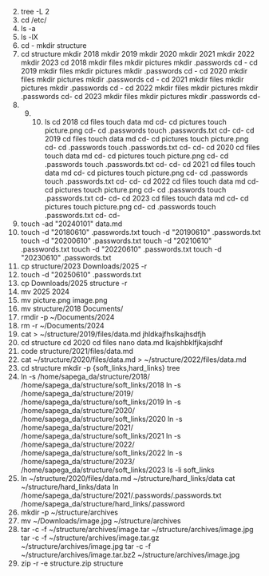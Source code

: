 2. tree -L 2
3. cd /etc/
4. ls -a
5. ls -lX
6. cd -
mkdir structure
7. cd structure
mkdir 2018
mkdir 2019
mkdir 2020
mkdir 2021
mkdir 2022
mkdir 2023
cd 2018
mkdir files
mkdir pictures
mkdir .passwords
cd -
cd 2019
mkdir files
mkdir pictures
mkdir .passwords
cd -
cd 2020
mkdir files
mkdir pictures
mkdir .passwords
cd -
cd 2021
mkdir files
mkdir pictures
mkdir .passwords
cd -
cd 2022
mkdir files
mkdir pictures
mkdir .passwords
cd-
cd 2023
mkdir files
mkdir pictures
mkdir .passwords
cd-
8. 9. 10. ls 
cd 2018
cd files
touch data md
cd- 
cd pictures
touch picture.png
cd-
cd .passwords
touch .passwords.txt
cd-
cd-
cd 2019
cd files
touch data md
cd- 
cd pictures
touch picture.png
cd-
cd .passwords
touch .passwords.txt
cd-
cd-
cd 2020
cd files
touch data md
cd- 
cd pictures
touch picture.png
cd-
cd .passwords
touch .passwords.txt
cd-
cd-
cd 2021
cd files
touch data md
cd- 
cd pictures
touch picture.png
cd-
cd .passwords
touch .passwords.txt
cd-
cd-
cd 2022
cd files
touch data md
cd- 
cd pictures
touch picture.png
cd-
cd .passwords
touch .passwords.txt
cd-
cd-
cd 2023
cd files
touch data md
cd- 
cd pictures
touch picture.png
cd-
cd .passwords
touch .passwords.txt
cd-
cd-
11. touch -ad "20240101" data.md
12. touch -d "20180610" .passwords.txt
 touch -d "20190610" .passwords.txt
 touch -d "20200610" .passwords.txt
 touch -d "20210610" .passwords.txt
 touch -d "20220610" .passwords.txt
touch -d "20230610" .passwords.txt
13. cp structure/2023 Downloads/2025 -r
14. touch -d "20250610" .passwords.txt
15. cp Downloads/2025 structure -r
16. mv 2025 2024
17. mv picture.png image.png
18. mv structure/2018 Documents/
19. rmdir -p ~/Documents/2024 
20. rm -r ~/Documents/2024
21. cat > ~/structure/2019/files/data.md
jhldkajfhslkajhsdfjh
22. cd structure
cd 2020
cd  files
nano data.md
lkajshbklfjkajsdhf
23. code structure/2021/files/data.md  
24. cat ~/structure/2020/files/data.md > ~/structure/2022/files/data.md
 25. cd structure
 mkdir -p {soft_links,hard_links}
 tree
 26. ln -s /home/sapega_da/structure/2018/ /home/sapega_da/structure/soft_links/2018
 ln -s /home/sapega_da/structure/2019/ /home/sapega_da/structure/soft_links/2019
 ln -s /home/sapega_da/structure/2020/ /home/sapega_da/structure/soft_links/2020
 ln -s /home/sapega_da/structure/2021/ /home/sapega_da/structure/soft_links/2021
 ln -s /home/sapega_da/structure/2022/ /home/sapega_da/structure/soft_links/2022
 ln -s /home/sapega_da/structure/2023/ /home/sapega_da/structure/soft_links/2023
 ls -li soft_links
 27. ln ~/structure/2020/files/data.md ~/structure/hard_links/data
 cat ~/structure/hard_links/data
 ln /home/sapega_da/structure/2021/.passwords/.passwords.txt /home/sapega_da/structure/hard_links/.password
 28. mkdir -p ~/structure/archives
30. mv ~/Downloads/image.jpg ~/structure/archives 
31. tar -c -f ~/structure/archives/image.tar ~/structure/archives/image.jpg
tar -c -f ~/structure/archives/image.tar.gz ~/structure/archives/image.jpg
tar -c -f ~/structure/archives/image.tar.bz2 ~/structure/archives/image.jpg
32. zip -r -e structure.zip structure